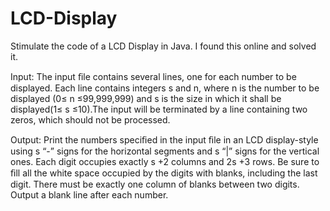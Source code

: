 # LCD-Display
Stimulate the code of a LCD Display in Java. I found this online and solved it.

Input:
      The input ﬁle contains several lines, one for each number to be displayed. Each line contains integers s and n, where n is the number to be displayed (0≤ n ≤99,999,999) and s is the size in which it shall be displayed(1≤ s ≤10).The input will be terminated by a line containing two zeros, which should not be processed.
      
Output:
      Print the numbers speciﬁed in the input ﬁle in an LCD display-style using s “-” signs for the horizontal segments and s “|” signs for the vertical ones. Each digit occupies exactly s +2 columns and 2s +3 rows. Be sure to ﬁll all the white space occupied by the digits with blanks, including the last digit. There must be exactly one column of blanks between two digits. Output a blank line after each number.
